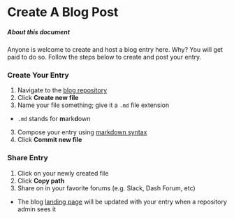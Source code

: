 # Create A Blog Post

##### About this document

Anyone is welcome to create and host a blog entry here.  Why?  You will get paid to do so.  Follow the steps below to create and post your entry. 

### Create Your Entry
1. Navigate to the [blog repository](https://github.com/dashcommunity/blog)
2. Click **Create new file**
3. Name your file something; give it a `.md` file extension
  *  `.md` stands for **m**ark**d**own
3. Compose your entry using [markdown syntax](https://guides.github.com/features/mastering-markdown/)
4. Click **Commit new file**

### Share Entry
1. Click on your newly created file
2. Click **Copy path**
3. Share on in your favorite forums (e.g. Slack, Dash Forum, etc)
  *  The blog [landing page](stillneedstobecreated) will be updated with your entry when a repository admin sees it
 
